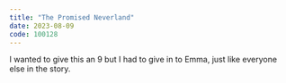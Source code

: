 ```yaml
---
title: "The Promised Neverland"
date: 2023-08-09
code: 100128
---
```

I wanted to give this an 9 but I had to give in to Emma, just like everyone else in the story.